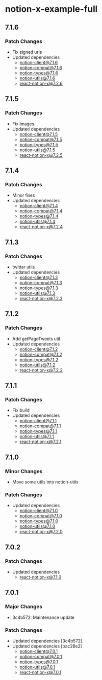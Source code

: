 # notion-x-example-full

## 7.1.6

### Patch Changes

- Fix signed urls
- Updated dependencies
  - notion-client@7.1.6
  - notion-compat@7.1.6
  - notion-types@7.1.6
  - notion-utils@7.1.6
  - react-notion-x@7.2.6

## 7.1.5

### Patch Changes

- Fix images
- Updated dependencies
  - notion-client@7.1.5
  - notion-compat@7.1.5
  - notion-types@7.1.5
  - notion-utils@7.1.5
  - react-notion-x@7.2.5

## 7.1.4

### Patch Changes

- Minor fixes
- Updated dependencies
  - notion-client@7.1.4
  - notion-compat@7.1.4
  - notion-types@7.1.4
  - notion-utils@7.1.4
  - react-notion-x@7.2.4

## 7.1.3

### Patch Changes

- twitter utils
- Updated dependencies
  - notion-client@7.1.3
  - notion-compat@7.1.3
  - notion-types@7.1.3
  - notion-utils@7.1.3
  - react-notion-x@7.2.3

## 7.1.2

### Patch Changes

- Add getPageTweets util
- Updated dependencies
  - notion-client@7.1.2
  - notion-compat@7.1.2
  - notion-types@7.1.2
  - notion-utils@7.1.2
  - react-notion-x@7.2.2

## 7.1.1

### Patch Changes

- Fix build
- Updated dependencies
  - notion-client@7.1.1
  - notion-compat@7.1.1
  - notion-types@7.1.1
  - notion-utils@7.1.1
  - react-notion-x@7.2.1

## 7.1.0

### Minor Changes

- Move some utils into notion-utils

### Patch Changes

- Updated dependencies
  - notion-client@7.1.0
  - notion-compat@7.1.0
  - notion-types@7.1.0
  - notion-utils@7.1.0
  - react-notion-x@7.2.0

## 7.0.2

### Patch Changes

- Updated dependencies
  - react-notion-x@7.1.0

## 7.0.1

### Major Changes

- 3c4b572: Maintenance update

### Patch Changes

- Updated dependencies [3c4b572]
- Updated dependencies [bac28e2]
  - notion-client@7.0.1
  - notion-compat@7.0.1
  - notion-types@7.0.1
  - notion-utils@7.0.1
  - react-notion-x@7.0.1
